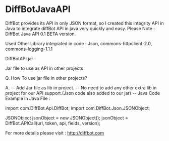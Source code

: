 DiffBotJavaAPI
==============

DiffBot provides its API in only JSON format, so I created this integrity API in Java to integrate diffBot API in java very quickly and easy.
Please Note :
DiffBot Java API 0.1 BETA version.


Used Other Library integrated in code :
Json, 
commons-httpclient-2.0, 
commons-logging-1.1.1



DiffBotAPI jar :

Jar file to use as API in other projects

Q. How To use jar file in other projects?


A.
-- Add Jar file as lib in project.
-- No need to add any other extra lib in project for our API support.(Json code also added to our jar)
-- Java Code Example in Java File :

import com.DiffBot.Api.DiffBot;
import com.DiffBot.Json.JSONObject;


JSONObject jsonObject = new JSONObject();
jsonObject = DiffBot.APICall(url, token, api, fields, version);

For more details please visit : http://diffbot.com


